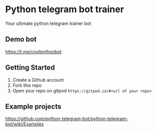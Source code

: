 # Python telegram bot trainer

Your ultimate python telegram trainer bot

## Demo bot

https://t.me/coolpythonbot

## Getting Started

1. Create a Github account
2. Fork this repo
3. Open your repo on gitpod  `https://gitpod.io/#<url of your repo>`

## Example projects

https://github.com/python-telegram-bot/python-telegram-bot/wiki/Examples